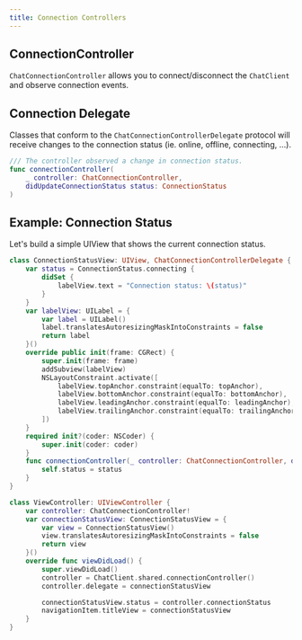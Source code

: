 ```yaml
---
title: Connection Controllers
---
```


## ConnectionController

`ChatConnectionController` allows you to connect/disconnect the `ChatClient` and observe connection events.

## Connection Delegate

Classes that conform to the `ChatConnectionControllerDelegate` protocol will receive changes to the connection status (ie. online, offline, connecting, ...).

```swift
/// The controller observed a change in connection status.
func connectionController(
    _ controller: ChatConnectionController,
    didUpdateConnectionStatus status: ConnectionStatus
)
```

## Example: Connection Status

Let's build a simple UIView that shows the current connection status.

```swift
class ConnectionStatusView: UIView, ChatConnectionControllerDelegate {
    var status = ConnectionStatus.connecting {
        didSet {
            labelView.text = "Connection status: \(status)"
        }
    }
    var labelView: UILabel = {
        var label = UILabel()
        label.translatesAutoresizingMaskIntoConstraints = false
        return label
    }()
    override public init(frame: CGRect) {
        super.init(frame: frame)
        addSubview(labelView)
        NSLayoutConstraint.activate([
            labelView.topAnchor.constraint(equalTo: topAnchor),
            labelView.bottomAnchor.constraint(equalTo: bottomAnchor),
            labelView.leadingAnchor.constraint(equalTo: leadingAnchor),
            labelView.trailingAnchor.constraint(equalTo: trailingAnchor)
        ])
    }
    required init?(coder: NSCoder) {
        super.init(coder: coder)
    }
    func connectionController(_ controller: ChatConnectionController, didUpdateConnectionStatus status: ConnectionStatus) {
        self.status = status
    }
}

class ViewController: UIViewController {
    var controller: ChatConnectionController!
    var connectionStatusView: ConnectionStatusView = {
        var view = ConnectionStatusView()
        view.translatesAutoresizingMaskIntoConstraints = false
        return view
    }()
    override func viewDidLoad() {
        super.viewDidLoad()
        controller = ChatClient.shared.connectionController()
        controller.delegate = connectionStatusView

        connectionStatusView.status = controller.connectionStatus
        navigationItem.titleView = connectionStatusView
    }
}
```